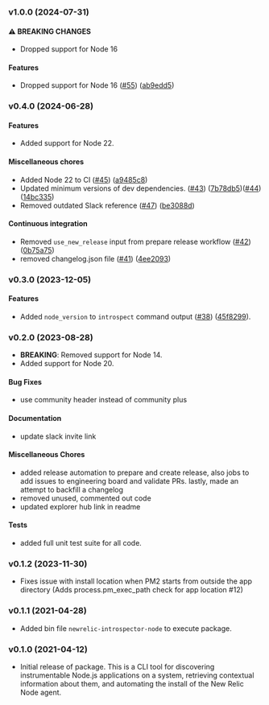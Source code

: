 ### v1.0.0 (2024-07-31)
#### ⚠ BREAKING CHANGES

* Dropped support for Node 16

#### Features

* Dropped support for Node 16 ([#55](https://github.com/newrelic/newrelic-introspector-node/pull/55)) ([ab9edd5](https://github.com/newrelic/newrelic-introspector-node/commit/ab9edd55f5af5eea0c209a906c3fb020d389cee7))

### v0.4.0 (2024-06-28)

#### Features

* Added support for Node 22.

#### Miscellaneous chores

* Added Node 22 to CI ([#45](https://github.com/newrelic/newrelic-introspector-node/pull/45)) ([a9485c8](https://github.com/newrelic/newrelic-introspector-node/commit/a9485c8a7bdf3d8f38df1bac1af0b9dbf9867405))
* Updated minimum versions of dev dependencies. ([#43](https://github.com/newrelic/newrelic-introspector-node/pull/43)) ([7b78db5](https://github.com/newrelic/newrelic-introspector-node/commit/7b78db594b48cdf8c11f30e9e2b2117e0e0dbc11))([#44](https://github.com/newrelic/newrelic-introspector-node/pull/44)) ([14bc335](https://github.com/newrelic/newrelic-introspector-node/commit/14bc335acf85036e593b5cacc35dbaf78e1f993f))
* Removed outdated Slack reference ([#47](https://github.com/newrelic/newrelic-introspector-node/pull/47)) ([be3088d](https://github.com/newrelic/newrelic-introspector-node/commit/be3088db6fbd7c5bb92854fad8baa0c9704293ef))

#### Continuous integration

* Removed `use_new_release` input from prepare release workflow ([#42](https://github.com/newrelic/newrelic-introspector-node/pull/42)) ([0b75a75](https://github.com/newrelic/newrelic-introspector-node/commit/0b75a750c0d465ebea1057f926e60bb5556d9cf6))
* removed changelog.json file ([#41](https://github.com/newrelic/newrelic-introspector-node/pull/41)) ([4ee2093](https://github.com/newrelic/newrelic-introspector-node/commit/4ee2093c2161a569fffa5fae346c13407b65318b))

### v0.3.0 (2023-12-05)

#### Features

* Added `node_version` to `introspect` command output ([#38](https://github.com/newrelic/newrelic-introspector-node/pull/38)) ([45f8299](https://github.com/newrelic/newrelic-introspector-node/commit/45f829998d92d6994c8e8ab21d674a8c8221a072)).

### v0.2.0 (2023-08-28)

* **BREAKING**: Removed support for Node 14.
* Added support for Node 20.

#### Bug Fixes

* use community header instead of community plus

#### Documentation

* update slack invite link

#### Miscellaneous Chores

* added release automation to prepare and create release, also jobs to add issues to engineering board and validate PRs. lastly, made an attempt to backfill a changelog
* removed unused, commented out code
* updated explorer hub link in readme

#### Tests

* added full unit test suite for all code.

### v0.1.2 (2023-11-30)

 * Fixes issue with install location when PM2 starts from outside the app directory (Adds process.pm_exec_path check for app location #12)

### v0.1.1 (2021-04-28)

 * Added bin file `newrelic-introspector-node` to execute package.

### v0.1.0 (2021-04-12)

 * Initial release of package. This is a CLI tool for discovering instrumentable Node.js applications on a system, retrieving contextual information about them, and automating the install of the New Relic Node agent.
 
